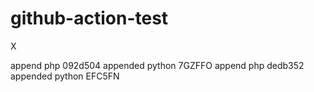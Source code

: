 # github-action-test
X

 append php 092d504
 appended python 7GZFFO
 append php dedb352
 appended python EFC5FN